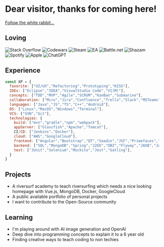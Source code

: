# Dear visitor, thanks for coming here!

[Follow the white rabbit...](https://dr4gon.io/)

## Loving

![Stack Overflow](https://img.shields.io/badge/-Stackoverflow-FE7A16?style=for-the-badge&logo=stack-overflow&logoColor=white) ![Codewars](https://img.shields.io/badge/Codewars-B1361E?style=for-the-badge&logo=codewars&logoColor=grey) ![Steam](https://img.shields.io/badge/steam-%23000000.svg?style=for-the-badge&logo=steam&logoColor=white) ![EA](https://img.shields.io/badge/ea-%23000000.svg?style=for-the-badge&logo=ea&logoColor=white) ![Battle.net](https://img.shields.io/badge/battle.net-%2300AEFF.svg?style=for-the-badge&logo=battle.net&logoColor=white) ![Shazam](https://img.shields.io/badge/shazam-1476FE?style=for-the-badge&logo=shazam&logoColor=white) ![Spotify](https://img.shields.io/badge/Spotify-1ED760?style=for-the-badge&logo=spotify&logoColor=white) ![Apple](https://img.shields.io/badge/Apple-%23000000.svg?style=for-the-badge&logo=apple&logoColor=white) ![ChatGPT](https://img.shields.io/badge/chatGPT-74aa9c?style=for-the-badge&logo=openai&logoColor=white) 

## Experience

```js
const XP = {
  favorite: ["UI/UX","Refactoring","Prototyping","KISS"],
  IDEs: ["Eclipse","IDEA","VisualStudio Code","VI(M)"],
  concepts: ["TDD","MVP","Agile","SCRUM","KanBan","Submarine"],
  collaboration: ["Miro","Jira","Confluence","Trello","Slack","MSTeams","Around.co","Zoom"],
  languages: ["Java","JS","TS","C++","Android"],
  OS: ["Linux","MacOS","Windows","Terminal"],
  VCS: ["SVN","Git"],
  technologies: {
    build: ["mvn","gradle","npm","webpack"],
    appServer: ["Glassfish","Apache","Tomcat"],
    CI/CD: ["Jenkins","Docker"],
    cloud: ["AWS","GoogleCloud"],
    frontend: ["Angular","Bootstrap","QT","Vaadin","JSF","Primefaces","JSP","HTML","CSS","SASS","jQuery"],
    backend: ["SQL","MongoDB","Spring","J2EE","DBZ","Flyway","JAXB","JAX-RS","REST","JPA","Hibernate"],
    test: ["JUnit","Selenium","Mockito","Jest","Gatling"],
  }
}
```

## Projects

* A riversurf academy to teach riversurfing which needs a nice looking homepage with Vue.js, MongoDB, Docker, GoogleCloud
* A public available portfolio of personal projects
* I want to contribute to the Open-Source community 

## Learning

* I'm playing around with AI image generation and OpenAI 
* Deep dive into programming concepts to explain it to a 6 year old
* Finding creative ways to teach coding to non techies
